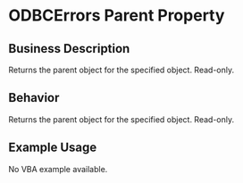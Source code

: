 # ODBCErrors Parent Property

## Business Description
Returns the parent object for the specified object. Read-only.

## Behavior
Returns the parent object for the specified object. Read-only.

## Example Usage
No VBA example available.
